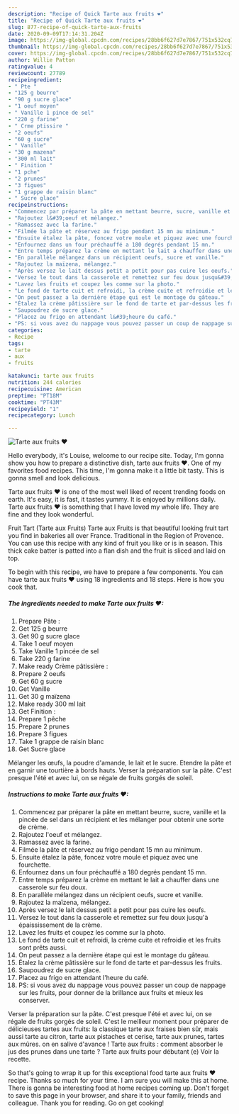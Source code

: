 ```yaml
---
description: "Recipe of Quick Tarte aux fruits ❤"
title: "Recipe of Quick Tarte aux fruits ❤"
slug: 877-recipe-of-quick-tarte-aux-fruits
date: 2020-09-09T17:14:31.204Z
image: https://img-global.cpcdn.com/recipes/28bb6f627d7e7867/751x532cq70/tarte-aux-fruits-❤-photo-principale-de-la-recette.jpg
thumbnail: https://img-global.cpcdn.com/recipes/28bb6f627d7e7867/751x532cq70/tarte-aux-fruits-❤-photo-principale-de-la-recette.jpg
cover: https://img-global.cpcdn.com/recipes/28bb6f627d7e7867/751x532cq70/tarte-aux-fruits-❤-photo-principale-de-la-recette.jpg
author: Willie Patton
ratingvalue: 4
reviewcount: 27789
recipeingredient:
- " Pte "
- "125 g beurre"
- "90 g sucre glace"
- "1 oeuf moyen"
- " Vanille 1 pince de sel"
- "220 g farine"
- " Crme ptissire "
- "2 oeufs"
- "60 g sucre"
- " Vanille"
- "30 g mazena"
- "300 ml lait"
- " Finition "
- "1 pche"
- "2 prunes"
- "3 figues"
- "1 grappe de raisin blanc"
- " Sucre glace"
recipeinstructions:
- "Commencez par préparer la pâte en mettant beurre, sucre, vanille et la pincée de sel dans un récipient et les mélanger pour obtenir une sorte de crème."
- "Rajoutez l&#39;oeuf et mélangez."
- "Ramassez avec la farine."
- "Filmée la pâte et réservez au frigo pendant 15 mn au minimum."
- "Ensuite étalez la pâte, foncez votre moule et piquez avec une fourchette."
- "Enfournez dans un four préchauffé a 180 degrés pendant 15 mn."
- "Entre temps préparez la crème en mettant le lait a chauffer dans une casserole sur feu doux."
- "En parallèle mélangez dans un récipient oeufs, sucre et vanille."
- "Rajoutez la maïzena, mélangez."
- "Après versez le lait dessus petit a petit pour pas cuire les oeufs."
- "Versez le tout dans la casserole et remettez sur feu doux jusqu&#39;à épaississement de la crème."
- "Lavez les fruits et coupez les comme sur la photo."
- "Le fond de tarte cuit et refroidi, la crème cuite et refroidie et les fruits sont prêts aussi."
- "On peut passez a la dernière étape qui est le montage du gâteau."
- "Étalez la crème pâtissière sur le fond de tarte et par-dessus les fruits."
- "Saupoudrez de sucre glace."
- "Placez au frigo en attendant l&#39;heure du café."
- "PS: si vous avez du nappage vous pouvez passer un coup de nappage sur les fruits, pour donner de la brillance aux fruits et mieux les conserver."
categories:
- Recipe
tags:
- tarte
- aux
- fruits

katakunci: tarte aux fruits 
nutrition: 244 calories
recipecuisine: American
preptime: "PT18M"
cooktime: "PT43M"
recipeyield: "1"
recipecategory: Lunch

---
```



![Tarte aux fruits ❤](https://img-global.cpcdn.com/recipes/28bb6f627d7e7867/751x532cq70/tarte-aux-fruits-❤-photo-principale-de-la-recette.jpg)

Hello everybody, it's Louise, welcome to our recipe site. Today, I'm gonna show you how to prepare a distinctive dish, tarte aux fruits ❤. One of my favorites food recipes. This time, I'm gonna make it a little bit tasty. This is gonna smell and look delicious.

Tarte aux fruits ❤ is one of the most well liked of recent trending foods on earth. It's easy, it is fast, it tastes yummy. It is enjoyed by millions daily. Tarte aux fruits ❤ is something that I have loved my whole life. They are fine and they look wonderful.

Fruit Tart (Tarte aux Fruits) Tarte aux Fruits is that beautiful looking fruit tart you find in bakeries all over France. Traditional in the Region of Provence. You can use this recipe with any kind of fruit you like or is in season. This thick cake batter is patted into a flan dish and the fruit is sliced and laid on top.


To begin with this recipe, we have to prepare a few components. You can have tarte aux fruits ❤ using 18 ingredients and 18 steps. Here is how you cook that.

<!--inarticleads1-->

##### The ingredients needed to make Tarte aux fruits ❤:

1. Prepare  Pâte :
1. Get 125 g beurre
1. Get 90 g sucre glace
1. Take 1 oeuf moyen
1. Take  Vanille 1 pincée de sel
1. Take 220 g farine
1. Make ready  Crème pâtissière :
1. Prepare 2 oeufs
1. Get 60 g sucre
1. Get  Vanille
1. Get 30 g maïzena
1. Make ready 300 ml lait
1. Get  Finition :
1. Prepare 1 pêche
1. Prepare 2 prunes
1. Prepare 3 figues
1. Take 1 grappe de raisin blanc
1. Get  Sucre glace


Mélanger les œufs, la poudre d&#39;amande, le lait et le sucre. Etendre la pâte et en garnir une tourtière à bords hauts. Verser la préparation sur la pâte. C&#39;est presque l&#39;été et avec lui, on se régale de fruits gorgés de soleil. 

<!--inarticleads2-->

##### Instructions to make Tarte aux fruits ❤:

1. Commencez par préparer la pâte en mettant beurre, sucre, vanille et la pincée de sel dans un récipient et les mélanger pour obtenir une sorte de crème.
1. Rajoutez l&#39;oeuf et mélangez.
1. Ramassez avec la farine.
1. Filmée la pâte et réservez au frigo pendant 15 mn au minimum.
1. Ensuite étalez la pâte, foncez votre moule et piquez avec une fourchette.
1. Enfournez dans un four préchauffé a 180 degrés pendant 15 mn.
1. Entre temps préparez la crème en mettant le lait a chauffer dans une casserole sur feu doux.
1. En parallèle mélangez dans un récipient oeufs, sucre et vanille.
1. Rajoutez la maïzena, mélangez.
1. Après versez le lait dessus petit a petit pour pas cuire les oeufs.
1. Versez le tout dans la casserole et remettez sur feu doux jusqu&#39;à épaississement de la crème.
1. Lavez les fruits et coupez les comme sur la photo.
1. Le fond de tarte cuit et refroidi, la crème cuite et refroidie et les fruits sont prêts aussi.
1. On peut passez a la dernière étape qui est le montage du gâteau.
1. Étalez la crème pâtissière sur le fond de tarte et par-dessus les fruits.
1. Saupoudrez de sucre glace.
1. Placez au frigo en attendant l&#39;heure du café.
1. PS: si vous avez du nappage vous pouvez passer un coup de nappage sur les fruits, pour donner de la brillance aux fruits et mieux les conserver.


Verser la préparation sur la pâte. C&#39;est presque l&#39;été et avec lui, on se régale de fruits gorgés de soleil. C&#39;est le meilleur moment pour préparer de délicieuses tartes aux fruits: la classique tarte aux fraises bien sûr, mais aussi tarte au citron, tarte aux pistaches et cerise, tarte aux prunes, tartes aux mûres. on en salive d&#39;avance ! Tarte aux fruits : comment absorber le jus des prunes dans une tarte ? Tarte aux fruits pour débutant (e) Voir la recette. 

So that's going to wrap it up for this exceptional food tarte aux fruits ❤ recipe. Thanks so much for your time. I am sure you will make this at home. There is gonna be interesting food at home recipes coming up. Don't forget to save this page in your browser, and share it to your family, friends and colleague. Thank you for reading. Go on get cooking!
